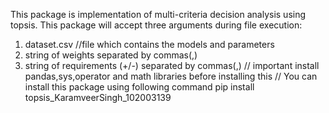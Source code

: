 This package is implementation of multi-criteria decision analysis using topsis.
This package will accept three arguments during file execution:
1. dataset.csv //file which contains the models and parameters
2. string of weights separated by commas(,)
3. string of requirements (+/-) separated by commas(,)
// important
install pandas,sys,operator and math libraries before installing this
//
You can install this package using following command
pip install topsis_KaramveerSingh_102003139